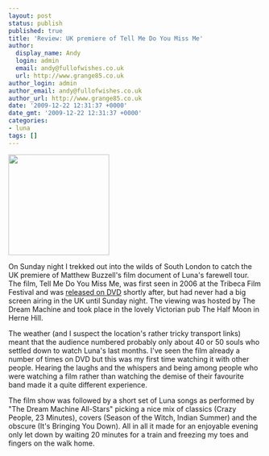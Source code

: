 ```yaml
---
layout: post
status: publish
published: true
title: 'Review: UK premiere of Tell Me Do You Miss Me'
author:
  display_name: Andy
  login: admin
  email: andy@fullofwishes.co.uk
  url: http://www.grange85.co.uk
author_login: admin
author_email: andy@fullofwishes.co.uk
author_url: http://www.grange85.co.uk
date: '2009-12-22 12:31:37 +0000'
date_gmt: '2009-12-22 12:31:37 +0000'
categories:
- luna
tags: []
---
```

<p><img alt="" src="https://media.fullofwishes.co.uk/02-luna/sleeves/luna_tmdymm.jpg" title="Tell Me Do You Miss Me" class="alignright" width="200" height="200" />
<p>On Sunday night I trekked out into the wilds of South London to catch the UK premiere of Matthew Buzzell's film document of Luna's farewell tour. The film, Tell Me Do You Miss Me, was first seen in 2006 at the Tribeca Film Festival and was <a href="/database/release/tell-me-do-you-miss-me/">released on DVD</a> shortly after, but had never had a big screen airing in the UK until Sunday night. The viewing was hosted by <span class="removed_link" title="http://www.dreammachinerecords.co.uk/">The Dream Machine</span> and took place in the lovely Victorian pub <span class="removed_link" title="http://www.halfmoonpub.co.uk/">The Half Moon in Herne Hill</span>.</p>
<p>The weather (and I suspect the location's rather tricky transport links) meant that the audience numbered probably only about 40 or 50 souls who settled down to watch Luna's last months. I've seen the film already a number of times on DVD but this was my first time watching it with other people. Hearing the laughs and the whispers and being among people who were watching a film rather than watching the demise of their favourite band made it a quite different experience.</p>
<p>The film show was followed by a short set of Luna songs as performed by "The Dream Machine All-Stars" picking a nice mix of classics (Crazy People, 23 Minutes), covers (Season of the Witch, Indian Summer) and the obscure (It's Bringing You Down). All in all it made for an enjoyable evening only let down by waiting 20 minutes for a train and freezing my toes and fingers on the walk home.</p>
<p><figure class="caption "><figcaption class="caption-text"></figcaption></figure></p>
<p><figure class="caption "><figcaption class="caption-text"></figcaption></figure></p>

